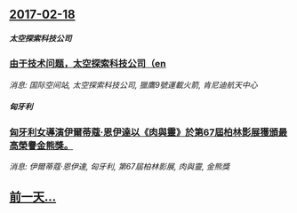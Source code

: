 ## [2017-02-18](/news/2017/02/18/index.md)

##### 太空探索科技公司
### [由于技术问题，太空探索科技公司（en ](/news/2017/02/18/由于技术问题-太空探索科技公司-en.md)
_消息: 国际空间站, 太空探索科技公司, 獵鷹9號運載火箭, 肯尼迪航天中心_

##### 匈牙利
### [匈牙利女導演伊爾蒂蔻·恩伊達以《肉與靈》於第67屆柏林影展獲頒最高榮譽金熊獎。 ](/news/2017/02/18/匈牙利女導演伊爾蒂蔻-恩伊達以-肉與靈-於第67屆柏林影展獲頒最高榮譽金熊獎.md)
_消息: 伊爾蒂蔻·恩伊達, 匈牙利, 第67屆柏林影展, 肉與靈, 金熊獎_

## [前一天...](/news/2017/02/16/index.md)

